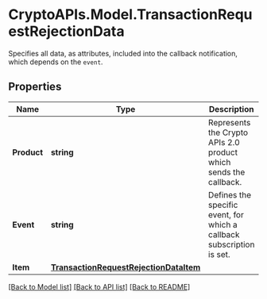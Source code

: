 # CryptoAPIs.Model.TransactionRequestRejectionData
Specifies all data, as attributes, included into the callback notification, which depends on the `event`.

## Properties

Name | Type | Description | Notes
------------ | ------------- | ------------- | -------------
**Product** | **string** | Represents the Crypto APIs 2.0 product which sends the callback. | 
**Event** | **string** | Defines the specific event, for which a callback subscription is set. | 
**Item** | [**TransactionRequestRejectionDataItem**](TransactionRequestRejectionDataItem.md) |  | 

[[Back to Model list]](../README.md#documentation-for-models) [[Back to API list]](../README.md#documentation-for-api-endpoints) [[Back to README]](../README.md)

